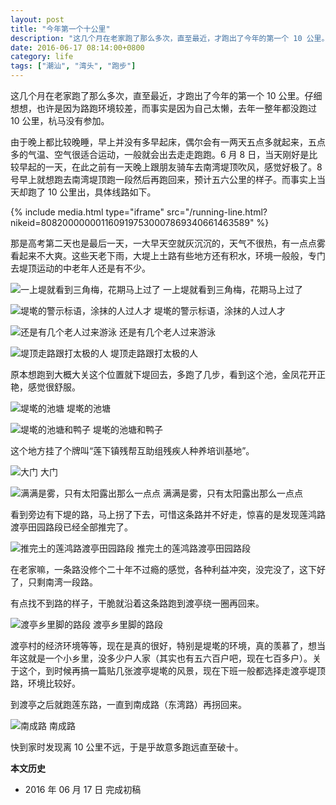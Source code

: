 ```yaml
---
layout: post
title: "今年第一个十公里"
description: "这几个月在老家跑了那么多次，直至最近，才跑出了今年的第一个 10 公里。仔细想想，也许是因为路跑环境较差，而事实是因为自己太懒，去年一整年都没跑过 10 公里，杭马没有参加。"
date: 2016-06-17 08:14:00+0800
category: life
tags: ["潮汕", "湾头", "跑步"]
---
```


这几个月在老家跑了那么多次，直至最近，才跑出了今年的第一个 10 公里。仔细想想，也许是因为路跑环境较差，而事实是因为自己太懒，去年一整年都没跑过 10 公里，杭马没有参加。

由于晚上都比较晚睡，早上并没有多早起床，偶尔会有一两天五点多就起来，五点多的气温、空气很适合运动，一般就会出去走走跑跑。6 月 8 日，当天刚好是比较早起的一天，在此之前有一天晚上跟朋友骑车去南湾堤顶吹风，感觉好极了。8 号早上就想跑去南湾堤顶跑一段然后再跑回来，预计五六公里的样子。而事实上当天却跑了 10 公里出，具体线路如下。

{% include media.html type="iframe" src="/running-line.html?nikeid=8082000000011609197530007869340661463589" %}

那是高考第二天也是最后一天，一大早天空就灰沉沉的，天气不很热，有一点点雾看起来不大爽。这些天老下雨，大堤上土路有些地方还有积水，环境一般般，专门去堤顶运动的中老年人还是有不少。

![一上堤就看到三角梅，花期马上过了]({{site.IMG_PATH}}/the-first-10km-run-of-2016-01.jpg_640)
一上堤就看到三角梅，花期马上过了

![堤墘的警示标语，涂抹的人过人才]({{site.IMG_PATH}}/the-first-10km-run-of-2016-02.jpg_640)
堤墘的警示标语，涂抹的人过人才

![还是有几个老人过来游泳]({{site.IMG_PATH}}/the-first-10km-run-of-2016-03.jpg_640)
还是有几个老人过来游泳

![堤顶走路跟打太极的人]({{site.IMG_PATH}}/the-first-10km-run-of-2016-04.jpg_640)
堤顶走路跟打太极的人

原本想跑到大概大关这个位置就下堤回去，多跑了几步，看到这个池，金凤花开正艳，感觉很舒服。

![堤墘的池塘]({{site.IMG_PATH}}/the-first-10km-run-of-2016-05.jpg_640)
堤墘的池塘

![堤墘的池塘和鸭子]({{site.IMG_PATH}}/the-first-10km-run-of-2016-06.jpg_640)
堤墘的池塘和鸭子

这个地方挂了个牌叫“莲下镇残帮互助组残疾人种养培训基地”。

![大门]({{site.IMG_PATH}}/the-first-10km-run-of-2016-07.jpg_640)
大门

![满满是雾，只有太阳露出那么一点点]({{site.IMG_PATH}}/the-first-10km-run-of-2016-08.jpg_640)
满满是雾，只有太阳露出那么一点点

看到旁边有下堤的路，马上拐了下去，可惜这条路并不好走，惊喜的是发现莲鸿路渡亭田园路段已经全部推完了。

![推完土的莲鸿路渡亭田园路段]({{site.IMG_PATH}}/the-first-10km-run-of-2016-09.jpg_640)
推完土的莲鸿路渡亭田园路段

在老家嘛，一条路没修个二十年不过瘾的感觉，各种利益冲突，没完没了，这下好了，只剩南湾一段路。

有点找不到路的样子，干脆就沿着这条路跑到渡亭绕一圈再回来。

![渡亭乡里脚的路段]({{site.IMG_PATH}}/the-first-10km-run-of-2016-10.jpg_640)
渡亭乡里脚的路段

渡亭村的经济环境等等，现在是真的很好，特别是堤墘的环境，真的羡慕了，想当年这就是一个小乡里，没多少户人家（其实也有五六百户吧，现在七百多户）。关于这个，到时候再搞一篇贴几张渡亭堤墘的风景，现在下班一般都选择走渡亭堤顶路，环境比较好。

到渡亭之后就跑莲东路，一直到南成路（东湾路）再拐回来。

![南成路]({{site.IMG_PATH}}/the-first-10km-run-of-2016-11.jpg_640)
南成路

快到家时发现离 10 公里不远，于是乎故意多跑远直至破十。


**本文历史**

* 2016 年 06 月 17 日 完成初稿
